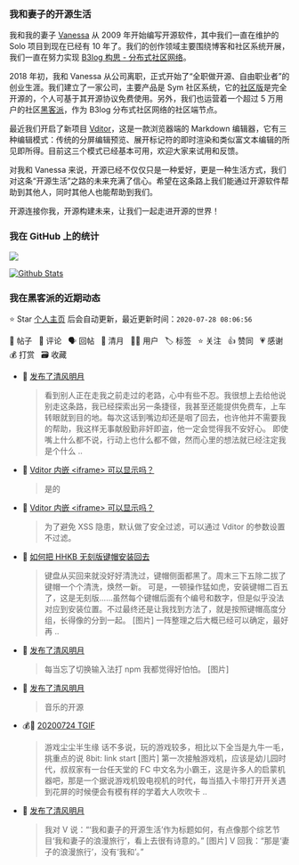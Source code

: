 ### 我和妻子的开源生活

我和我的妻子 [Vanessa](https://github.com/Vanessa219) 从 2009 年开始编写开源软件，其中我们一直在维护的 Solo 项目到现在已经有 10 年了。我们的创作领域主要围绕博客和社区系统开展，我们一直在努力实现 [B3log 构思 - 分布式社区网络](https://hacpai.com/article/1546941897596)。

2018 年初，我和 Vanessa 从公司离职，正式开始了“全职做开源、自由职业者”的创业生涯。我们建立了一家公司，主要产品是 Sym 社区系统，它的[社区版](https://github.com/88250/symphony)是完全开源的，个人可基于其开源协议免费使用。另外，我们也运营着一个超过 5 万用户的社区[黑客派](https://hacpai.com)，作为 B3log 分布式社区网络的社区端节点。

最近我们开启了新项目 [Vditor](https://github.com/Vanessa219/vditor)，这是一款浏览器端的 Markdown 编辑器，它有三种编辑模式：传统的分屏编辑预览、展开标记符的即时渲染和类似富文本编辑的所见即所得。目前这三个模式已经基本可用，欢迎大家来试用和反馈。

对我和 Vanessa 来说，开源已经不仅仅只是一种爱好，更是一种生活方式，我们对这条“开源生活”之路的未来充满了信心。希望在这条路上我们能通过开源软件帮助到其他人，同时其他人也能帮助到我们。

开源连接你我，开源构建未来，让我们一起走进开源的世界！

### 我在 GitHub 上的统计

<a title="Hits" target="_blank" href="https://github.com/88250/88250"><img src="https://hits.b3log.org/88250/88250.svg"></a>

[![Github Stats](https://github-readme-stats.vercel.app/api?username=88250&show_icons=true)](https://github.com/88250)

<!--events start -->

### 我在黑客派的近期动态

⭐️ Star [个人主页](https://github.com/88250/88250) 后会自动更新，最近更新时间：`2020-07-28 08:06:56`

📝 帖子 &nbsp; 💬 评论 &nbsp; 🗣 回帖 &nbsp; 🌙 清月 &nbsp; 👨‍💻 用户 &nbsp; 🏷️ 标签 &nbsp; ⭐️ 关注 &nbsp; 👍 赞同 &nbsp; 💗 感谢 &nbsp; 💰 打赏 &nbsp; 🗃 收藏

* 🌙 [发布了清风明月](https://hacpai.com/member/88250/breezemoons/1595869159864)

  > 看到别人正在走我之前走过的老路，心中有些不忍。我很想上去给他说别走这条路，我已经探索出另一条捷径，我甚至还能提供免费车，上车转眼就到目的地。每次这话到嘴边却还是咽了回去，也许他并不需要我的帮助，我这样无事献殷勤非奸即盗，他一定会觉得我不安好心。 即使嘴上什么都不说，行动上也什么都不做，然而心里的想法就已经注定我是个什么 ..
* 💬 [Vditor 内嵌 &lt;iframe&gt; 可以显示吗？](https://hacpai.com/article/1595838990823/comment/1595840781492#comments)

  > 是的
* 💬 [Vditor 内嵌 &lt;iframe&gt; 可以显示吗？](https://hacpai.com/article/1595838990823/comment/1595839158063#comments)

  > 为了避免 XSS 隐患，默认做了安全过滤，可以通过 Vditor 的参数设置不过滤。
* 📝 [如何把 HHKB 无刻版键帽安装回去](https://hacpai.com/article/1595818507525)

  > 键盘从买回来就没好好清洗过，键帽侧面都黑了。周末三下五除二拔了键帽一个个清洗，焕然一新。 可是，一顿操作猛如虎，安装键帽二百五了，这是无刻版……虽然每个键帽后面有个编号和数字，但是似乎没法对应到安装位置。不过最终还是让我找到方法了，就是按照键帽高度分组，长得像的分到一起。 [图片] 一阵整理之后大概已经可以确定，最好再 ..
* 🌙 [发布了清风明月](https://hacpai.com/member/88250/breezemoons/1595651396454)

  > 每当忘了切换输入法打 npm 我都觉得好怕怕。 [图片]
* 🌙 [发布了清风明月](https://hacpai.com/member/88250/breezemoons/1595613720668)

  > 音乐的开源
* 💰📝 [20200724 TGIF](https://hacpai.com/article/1595520021443)

  > 游戏尘尘半生缘 话不多说，玩的游戏较多，相比以下全当是九牛一毛，挑重点的说 8bit: link start [图片] 第一次接触游戏机，应该是幼儿园时代，叔叔家有一台任天堂的 FC 中文名为小霸王，这是许多人的启蒙机器吧，那是一个据说游戏机毁电视机的时代，每当插入卡带打开开关遇到花屏的时候便会有模有样的学着大人吹吹卡 ..
* 🌙 [发布了清风明月](https://hacpai.com/member/88250/breezemoons/1595476042650)

  > 我对 V 说：“‘我和妻子的开源生活’作为标题如何，有点像那个综艺节目‘我和妻子的浪漫旅行’，看上去很有诗意的。” [图片] V 回我：“那是‘妻子的浪漫旅行’，没有‘我和’。”


<!--events end -->
